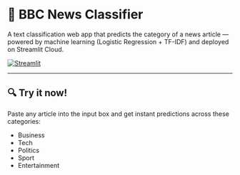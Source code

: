 # 📰 BBC News Classifier

A text classification web app that predicts the category of a news article — powered by machine learning (Logistic Regression + TF-IDF) and deployed on Streamlit Cloud.

[![Streamlit](https://img.shields.io/badge/Live_App-Streamlit-success?logo=streamlit)](https://newclassifier09.streamlit.app/)

---
## 🔍 Try it now!
Paste any article into the input box and get instant predictions across these categories:
- Business
- Tech
- Politics
- Sport
- Entertainment